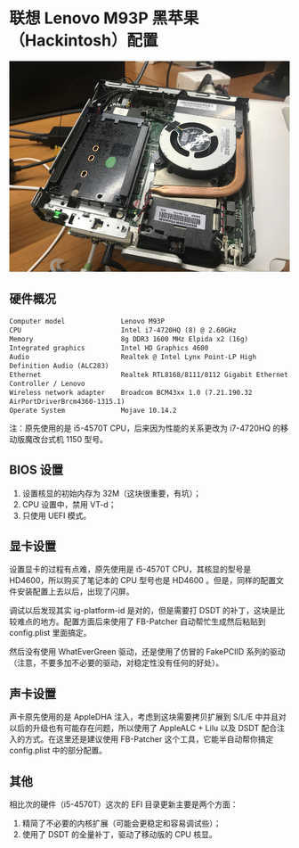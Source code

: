# 联想 Lenovo M93P 黑苹果（Hackintosh）配置

![Lenovo M93P](asserts/device.png)

## 硬件概况

```
Computer model              Lenovo M93P
CPU                         Intel i7-4720HQ (8) @ 2.60GHz
Memory                      8g DDR3 1600 MHz Elpida x2 (16g)
Integrated graphics         Intel HD Graphics 4600
Audio                       Realtek @ Intel Lynx Point-LP High Definition Audio (ALC283)
Ethernet                    Realtek RTL8168/8111/8112 Gigabit Ethernet Controller / Lenovo
Wireless network adapter    Broadcom BCM43xx 1.0 (7.21.190.32 AirPortDriverBrcm4360-1315.1)
Operate System              Mojave 10.14.2
```

注：原先使用的是 i5-4570T CPU，后来因为性能的关系更改为 i7-4720HQ 的移动版魔改台式机 1150 型号。

## BIOS 设置

1. 设置核显的初始内存为 32M（这块很重要，有坑）；
2. CPU 设置中，禁用 VT-d；
3. 只使用 UEFI 模式。

## 显卡设置

设置显卡的过程有点难，原先使用是 i5-4570T CPU，其核显的型号是 HD4600，所以购买了笔记本的 CPU 型号也是 HD4600 。但是，同样的配置文件安装配置上去以后，出现了闪屏。

调试以后发现其实 ig-platform-id 是对的，但是需要打 DSDT 的补丁，这块是比较难点的地方。配置方面后来使用了 FB-Patcher 自动帮忙生成然后粘贴到 config.plist 里面搞定。

然后没有使用 WhatEverGreen 驱动，还是使用了仿冒的 FakePCIID 系列的驱动（注意，不要多加不必要的驱动，对稳定性没有任何的好处）。

## 声卡设置

声卡原先使用的是 AppleDHA 注入，考虑到这块需要拷贝扩展到 S/L/E 中并且对以后的升级也有可能存在问题，所以使用了 AppleALC + Lilu 以及 DSDT 配合注入的方式。在这里还是建议使用 FB-Patcher 这个工具，它能半自动帮你搞定 config.plist 中的部分配置。

## 其他

相比次的硬件（i5-4570T）这次的 EFI 目录更新主要是两个方面：

1. 精简了不必要的内核扩展（可能会更稳定和容易调试些）；
2. 使用了 DSDT 的全量补丁，驱动了移动版的 CPU 核显。
